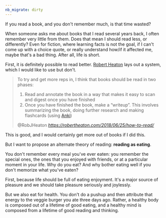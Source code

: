 ```yaml
---
nb_migrate: dirty
---
```


If you read a book, and you don't remember much, is that time wasted?

When someone asks me about books that I read several years back, I often remember very little from them. Does that mean I should read less, or differently? Even for fiction, where learning facts is not the goal, if I can't come up with a choice quote, or really understand how/if it affected me, maybe that's a bad thing. After all, life is short.

First, it is definitely possible to read better. [Robert Heaton](https://robertheaton.com/2018/06/25/how-to-read/) lays out a system, which I would like to use but don't. 

<blockquote class="quoteback" darkmode="" data-title="How%20to%20read%20%7C%20Robert%20Heaton" data-author="@RobJHeaton" cite="https://robertheaton.com/2018/06/25/how-to-read/">
                      <p>To try and get more reps in, I think that books should be read in two phases:</p>

<ol>
  <li>Read and annotate the book in a way that makes it easy to scan and digest once you have finished</li>
  <li>Once you have finished the book, make a “writeup”. This involves summarizing the book,  doing further research and making flashcards (using <a href="https://ankiweb.net/" target="_blank" rel="noopener">Anki</a>)</li>
</ol>


<footer>@RobJHeaton <cite><a href="https://robertheaton.com/2018/06/25/how-to-read/">https://robertheaton.com/2018/06/25/how-to-read/</a></cite></footer>
</blockquote>
<script note="" src="https://cdn.jsdelivr.net/gh/Blogger-Peer-Review/quotebacks@1/quoteback.js"></script>

This is good, and I would certainly get more out of books if I did this.

But I want to propose an alternate theory of reading: __reading as eating__.

You don't remember every meal you've ever eaten: you remember the special ones, the ones that you enjoyed with friends, or at a particular moment in your life. Why do you eat? And why bother eating well if you don't memorize what you've eaten?

First, because life should be full of eating enjoyment. It's a major source of pleasure and we should take pleasure seriously and joylessly.

But we also eat for health. You don't do a pushup and then attribute that energy to the veggie burger you ate three days ago. Rather, a healthy body is composed out of a lifetime of good eating, and a healthy mind is composed from a lifetime of good reading and thinking.
